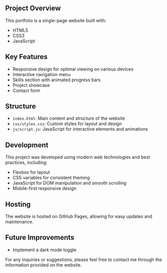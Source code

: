 ## Project Overview

This portfolio is a single-page website built with:

- HTML5
- CSS3
- JavaScript

## Key Features

- Responsive design for optimal viewing on various devices
- Interactive navigation menu
- Skills section with animated progress bars
- Project showcase
- Contact form

## Structure

- `index.html`: Main content and structure of the website
- `css/styles.css`: Custom styles for layout and design
- `js/script.js`: JavaScript for interactive elements and animations

## Development

This project was developed using modern web technologies and best practices, including:

- Flexbox for layout
- CSS variables for consistent theming
- JavaScript for DOM manipulation and smooth scrolling
- Mobile-first responsive design

## Hosting

The website is hosted on GitHub Pages, allowing for easy updates and maintenance.

## Future Improvements

- Implement a dark mode toggle

For any inquiries or suggestions, please feel free to contact me through the information provided on the website.